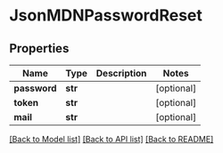# JsonMDNPasswordReset


## Properties
Name | Type | Description | Notes
------------ | ------------- | ------------- | -------------
**password** | **str** |  | [optional] 
**token** | **str** |  | [optional] 
**mail** | **str** |  | [optional] 

[[Back to Model list]](../README.md#documentation-for-models) [[Back to API list]](../README.md#documentation-for-api-endpoints) [[Back to README]](../README.md)


